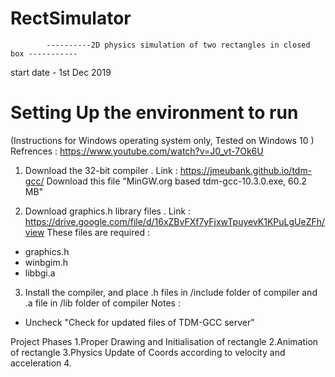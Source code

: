 # RectSimulator

			----------2D physics simulation of two rectangles in closed box -----------
start date - 1st Dec 2019


# Setting Up the environment to run
(Instructions for Windows operating system only, Tested on Windows 10 )
Refrences : https://www.youtube.com/watch?v=J0_vt-7Ok6U

1. Download the 32-bit compiler . Link : https://jmeubank.github.io/tdm-gcc/ 
Download this file "MinGW.org based tdm-gcc-10.3.0.exe, 60.2 MB"

2. Download graphics.h library files . Link : https://drive.google.com/file/d/16xZBvFXf7yFjxwTpuyevK1KPuLgUeZFh/view
These files are required : 
- graphics.h
- winbgim.h
- libbgi.a

3. Install the compiler, and place .h files in /include folder of compiler and .a file in /lib folder of compiler
Notes : 
- Uncheck "Check for updated files of TDM-GCC server"


Project Phases 
	1.Proper Drawing and Initialisation of rectangle 
	2.Animation of rectangle
	3.Physics Update of Coords according to velocity and acceleration
	4.
